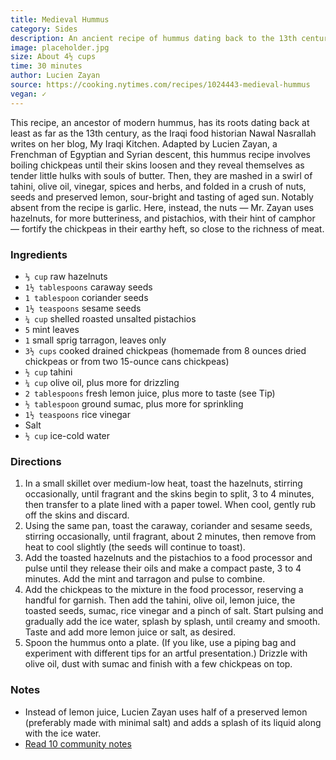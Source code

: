 ```yaml
---
title: Medieval Hummus
category: Sides
description: An ancient recipe of hummus dating back to the 13th century, enriched with a blend of nuts, seeds, and herbs, and a hint of preserved lemon.
image: placeholder.jpg
size: About 4½ cups
time: 30 minutes
author: Lucien Zayan
source: https://cooking.nytimes.com/recipes/1024443-medieval-hummus
vegan: ✓
---
```


This recipe, an ancestor of modern hummus, has its roots dating back at least as far as the 13th century, as the Iraqi food historian Nawal Nasrallah writes on her blog, My Iraqi Kitchen. Adapted by Lucien Zayan, a Frenchman of Egyptian and Syrian descent, this hummus recipe involves boiling chickpeas until their skins loosen and they reveal themselves as tender little hulks with souls of butter. Then, they are mashed in a swirl of tahini, olive oil, vinegar, spices and herbs, and folded in a crush of nuts, seeds and preserved lemon, sour-bright and tasting of aged sun. Notably absent from the recipe is garlic. Here, instead, the nuts — Mr. Zayan uses hazelnuts, for more butteriness, and pistachios, with their hint of camphor — fortify the chickpeas in their earthy heft, so close to the richness of meat.

### Ingredients

* `⅓ cup` raw hazelnuts
* `1½ tablespoons` caraway seeds
* `1 tablespoon` coriander seeds
* `1½ teaspoons` sesame seeds
* `¼ cup` shelled roasted unsalted pistachios
* `5` mint leaves
* `1` small sprig tarragon, leaves only
* `3½ cups` cooked drained chickpeas (homemade from 8 ounces dried chickpeas or from two 15-ounce cans chickpeas)
* `½ cup` tahini
* `¼ cup` olive oil, plus more for drizzling
* `2 tablespoons` fresh lemon juice, plus more to taste (see Tip)
* `½ tablespoon` ground sumac, plus more for sprinkling
* `1½ teaspoons` rice vinegar
* Salt
* `½ cup` ice-cold water

### Directions

1. In a small skillet over medium-low heat, toast the hazelnuts, stirring occasionally, until fragrant and the skins begin to split, 3 to 4 minutes, then transfer to a plate lined with a paper towel. When cool, gently rub off the skins and discard.
2. Using the same pan, toast the caraway, coriander and sesame seeds, stirring occasionally, until fragrant, about 2 minutes, then remove from heat to cool slightly (the seeds will continue to toast).
3. Add the toasted hazelnuts and the pistachios to a food processor and pulse until they release their oils and make a compact paste, 3 to 4 minutes. Add the mint and tarragon and pulse to combine.
4. Add the chickpeas to the mixture in the food processor, reserving a handful for garnish. Then add the tahini, olive oil, lemon juice, the toasted seeds, sumac, rice vinegar and a pinch of salt. Start pulsing and gradually add the ice water, splash by splash, until creamy and smooth. Taste and add more lemon juice or salt, as desired.
5. Spoon the hummus onto a plate. (If you like, use a piping bag and experiment with different tips for an artful presentation.) Drizzle with olive oil, dust with sumac and finish with a few chickpeas on top.

### Notes

* Instead of lemon juice, Lucien Zayan uses half of a preserved lemon (preferably made with minimal salt) and adds a splash of its liquid along with the ice water.
* [Read 10 community notes](https://cooking.nytimes.com/recipes/1024443-medieval-hummus#notes_section)
